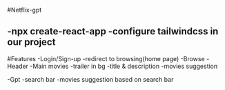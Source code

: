 #Netflix-gpt

-npx create-react-app
-configure tailwindcss in our project
-


#Features
-Login/Sign-up
-redirect to browsing(home page)
-Browse
  -Header
  -Main movies
     -trailer in bg
     -title & description
     -movies suggestion

-Gpt
   -search bar
   -movies suggestion based on search bar